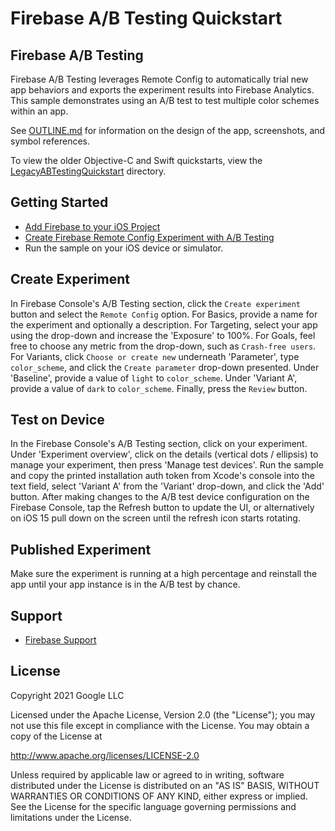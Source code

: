 # Firebase A/B Testing Quickstart

## Firebase A/B Testing

Firebase A/B Testing leverages Remote Config to automatically trial new app behaviors and exports 
the experiment results into Firebase Analytics. This sample demonstrates using an A/B test to test 
multiple color schemes within an app.

See [OUTLINE.md](OUTLINE.md) for information on the design of the app, screenshots, and symbol 
references.

To view the older Objective-C and Swift quickstarts, view the 
[LegacyABTestingQuickstart](LegacyABTestingQuickstart) directory.

## Getting Started

- [Add Firebase to your iOS Project](https://firebase.google.com/docs/ios/setup)
- [Create Firebase Remote Config Experiment with A/B Testing](https://firebase.google.com/docs/ab-testing/abtest-config)
- Run the sample on your iOS device or simulator.

## Create Experiment

In Firebase Console's A/B Testing section, click the `Create experiment` button and select the 
`Remote Config` option. For Basics, provide a name for the experiment and optionally a description.
 For Targeting, select your app using the drop-down and increase the 'Exposure' to 100%. For Goals,
 feel free to choose any metric from the drop-down, such as `Crash-free users`. For Variants, click
 `Choose or create new` underneath 'Parameter', type `color_scheme`, and click the 
`Create parameter` drop-down presented. Under 'Baseline', provide a value of `light` to 
`color_scheme`. Under 'Variant A', provide a value of `dark` to `color_scheme`. Finally, press the 
`Review` button.

## Test on Device

In the Firebase Console's A/B Testing section, click on your experiment. Under 
'Experiment overview', click on the details (vertical dots / ellipsis) to manage your experiment, 
then press 'Manage test devices'. Run the sample and copy the printed installation auth token from 
Xcode's console into the text field, select 'Variant A' from the 'Variant' drop-down, and click the
 'Add' button. After making changes to the A/B test device configuration on the Firebase Console, 
tap the Refresh button to update the UI, or alternatively on iOS 15 pull down on the screen until 
the refresh icon starts rotating.

## Published Experiment

Make sure the experiment is running at a high percentage and reinstall the app until your app 
instance is in the A/B test by chance.

## Support

- [Firebase Support](https://firebase.google.com/support/)

## License

Copyright 2021 Google LLC

Licensed under the Apache License, Version 2.0 (the "License");
you may not use this file except in compliance with the License.
You may obtain a copy of the License at

http://www.apache.org/licenses/LICENSE-2.0

Unless required by applicable law or agreed to in writing, software
distributed under the License is distributed on an "AS IS" BASIS,
WITHOUT WARRANTIES OR CONDITIONS OF ANY KIND, either express or implied.
See the License for the specific language governing permissions and
limitations under the License.